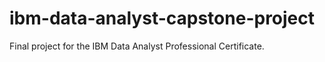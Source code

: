 # ibm-data-analyst-capstone-project
Final project for the IBM Data Analyst Professional Certificate.
